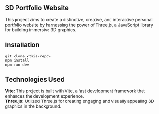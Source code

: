 ## 3D Portfolio Website

This project aims to create a distinctive, creative, and interactive personal portfolio website by harnessing the power of Three.js, a JavaScript library for building immersive 3D graphics.

## Installation
```
git clone <this-repo>
npm install
npm run dev
```

## Technologies Used
**Vite:** This project is built with Vite, a fast development framework that enhances the development experience.
<br>
**Three.js:** Utilized Three.js for creating engaging and visually appealing 3D graphics in the background.
